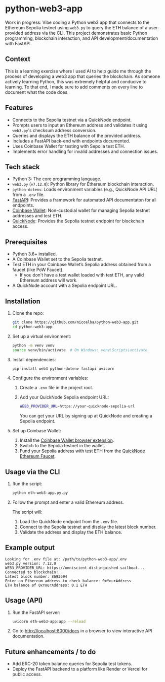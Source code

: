 # python-web3-app

Work in progress: Vibe coding a Python web3 app that connects to the Ethereum Sepolia testnet using `web3.py` to query the ETH balance of a user-provided address via the CLI. This project demonstrates basic Python programming, blockchain interaction, and API development/documentation with FastAPI. 

## Context

This is a learning exercise where I used AI to help guide me through the process of developing a web3 app that queries the blockchain. As someone actively learning Python, this was extremely helpful and conducive to learning. To that end, I made sure to add comments on every line to document what the code does.

## Features

- Connects to the Sepolia testnet via a QuickNode endpoint.
- Prompts users to input an Ethereum address and validates it using `web3.py`'s checksum address conversion.
- Queries and displays the ETH balance of the provided address.
- Includes a FastAPI back-end with endpoints documented.
- Uses Coinbase Wallet for testing with Sepolia test ETH.
- Implements error handling for invalid addresses and connection issues.

## Tech stack

- Python 3: The core programming language.
- `web3.py` (`v7.12.0`): Python library for Ethereum blockchain interaction.
- `python-dotenv`: Loads environment variables (e.g., QuickNode API URL) from a `.env` file.
- [FastAPI](https://fastapi.tiangolo.com/): Provides a framework for automated API documentaton for all endpoints.
- [Coinbase Wallet](https://www.coinbase.com/wallet): Non-custodial wallet for managing Sepolia testnet addresses and test ETH.
- [QuickNode](https://www.quicknode.com/): Provides the Sepolia testnet endpoint for blockchain access.


## Prerequisites

- Python 3.6+ installed.
- A Coinbase Wallet set to the Sepolia testnet.
- Test ETH in your Coinbase Wallet’s Sepolia address obtained from a faucet (like PoW Faucet).
  - If you don't have a test wallet loaded with test ETH, any valid Ethereum address will work.
- A QuickNode account with a Sepolia endpoint URL.

## Installation

1. Clone the repo:

    ```bash
    git clone https://github.com/nicoalba/python-web3-app.git
    cd python-web3-app
    ```

2. Set up a virtual environment:

    ```bash
    python -m venv venv
    source venv/bin/activate  # On Windows: venv\Scripts\activate
    ```

3. Install dependencies:

    ```bash
    pip install web3 python-dotenv fastapi uvicorn
    ```

4. Configure the environment variables:

    1. Create a `.env` file in the project root.
    2. Add your QuickNode Sepolia endpoint URL:

        ```bash
        WEB3_PROVIDER_URL=https://your-quicknode-sepolia-url
        ```
    
       You can get your URL by signing up at QuickNode and creating a Sepolia endpoint.

5. Set up Coinbase Wallet:

    1. Install the [Coinbase Wallet browser extension](coinbase.com/wallet).
    2. Switch to the Sepolia testnet in the wallet.
    3. Fund your Sepolia address with test ETH from the [QuickNode Ethereum Faucet](https://faucet.quicknode.com/ethereum).

## Usage via the CLI

1. Run the script:

    ```bash
    python eth-web3-app.py.py
    ```

2. Follow the prompt and enter a valid Ethereum address.

    The script will:

    1. Load the QuickNode endpoint from the `.env` file.
    2. Connect to the Sepolia testnet and display the latest block number.
    4. Validate the address and display the ETH balance.

## Example output

```plain
Looking for .env file at: /path/to/python-web3-app/.env
web3.py version: 7.12.0
WEB3_PROVIDER_URL: https://omniscient-distinguished-sailboat...
Connected to blockchain!
Latest block number: 8693694
Enter an Ethereum address to check balance: 0xYourAddress
ETH balance of 0xYourAddress: 0.1 ETH
```

## Usage (API)

1. Run the FastAPI server:

    ```bash
    uvicorn eth-web3-app:app --reload
    ```

2. Go to <http://localhost:8000/docs> in a browser to view interactive API documentation.

## Future enhancements / to do

- Add ERC-20 token balance queries for Sepolia test tokens.
- Deploy the FastAPI backend to a platform like Render or Vercel for public access.
